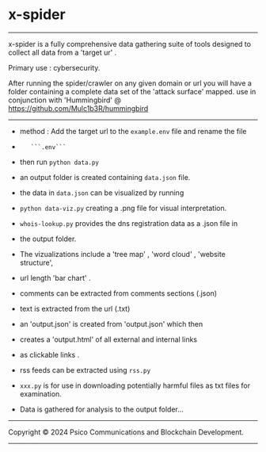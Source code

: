 # x-spider
*********************************************************************************************************
x-spider is a fully comprehensive data gathering suite of tools
designed to collect all data from a 'target ur' .

Primary use : cybersecurity. 

After running the spider/crawler on any given domain or url you 
will have a folder containing a complete data set of the 'attack surface'
mapped.
use in conjunction with 'Hummingbird' @ https://github.com/Mulc1b3R/hummingbird
********************************************************************************************************
* method : Add the target url to the ```example.env``` file and rename the file
*        ```.env```

* then run ```python data.py```
* an output folder is created containing ```data.json``` file.

* the data in ```data.json``` can be visualized by running 
* ```python data-viz.py```  creating a .png file for visual interpretation.

* ```whois-lookup.py``` provides the dns registration data as a .json file in 
* the output folder.

* The vizualizations include a 'tree map' , 'word cloud' , 'website structure',
* url length 'bar chart' .

* comments can be extracted from comments sections (.json)
* text is extracted from the url (.txt)
* an 'output.json' is created from 'output.json' which then 
* creates a 'output.html' of all external and internal links
* as clickable links .

* rss feeds can be extracted using ```rss.py```
* ```xxx.py``` is for use in downloading potentially harmful files as txt files for examination.
* Data is gathered for analysis to the output folder...
*************************************************************************************************************
 Copyright © 2024 Psico Communications and Blockchain Development.
*************************************************************************************************************
